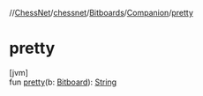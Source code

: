 //[ChessNet](../../../../index.md)/[chessnet](../../index.md)/[Bitboards](../index.md)/[Companion](index.md)/[pretty](pretty.md)

# pretty

[jvm]\
fun [pretty](pretty.md)(b: [Bitboard](../../index.md#610777926%2FClasslikes%2F-1216412040)): [String](https://kotlinlang.org/api/latest/jvm/stdlib/kotlin/-string/index.html)
